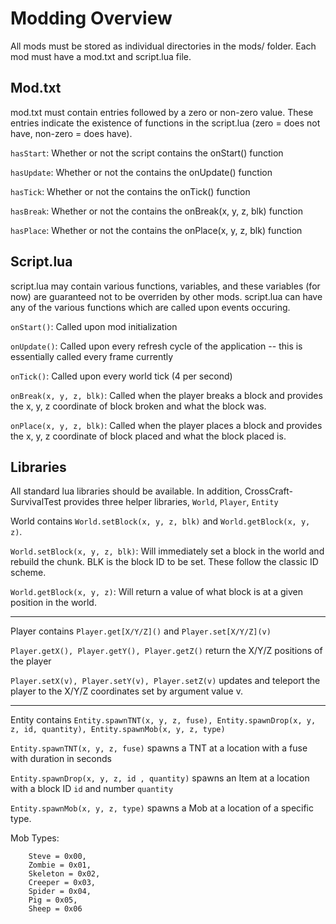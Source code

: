 # Modding Overview

All mods must be stored as individual directories in the mods/ folder.
Each mod must have a mod.txt and script.lua file.

## Mod.txt

mod.txt must contain entries followed by a zero or non-zero value.
These entries indicate the existence of functions in the script.lua (zero = does not have, non-zero = does have).


`hasStart`: Whether or not the script contains the onStart() function

`hasUpdate`: Whether or not the contains the onUpdate() function

`hasTick`: Whether or not the contains the onTick() function

`hasBreak`: Whether or not the contains the onBreak(x, y, z, blk) function

`hasPlace`: Whether or not the contains the onPlace(x, y, z, blk) function

## Script.lua

script.lua may contain various functions, variables, and these variables (for now) are guaranteed not to be overriden by other mods.
script.lua can have any of the various functions which are called upon events occuring.


`onStart()`: Called upon mod initialization

`onUpdate()`: Called upon every refresh cycle of the application -- this is essentially called every frame currently

`onTick()`: Called upon every world tick (4 per second)

`onBreak(x, y, z, blk)`: Called when the player breaks a block and provides the x, y, z coordinate of block broken and what the block was.

`onPlace(x, y, z, blk)`: Called when the player places a block and provides the x, y, z coordinate of block placed and what the block placed is.

## Libraries

All standard lua libraries should be available. In addition, CrossCraft-SurvivalTest provides three helper libraries, `World`, `Player`, `Entity`


World contains `World.setBlock(x, y, z, blk)` and `World.getBlock(x, y, z)`. 

`World.setBlock(x, y, z, blk)`: Will immediately set a block in the world and rebuild the chunk. BLK is the block ID to be set. These follow the classic ID scheme.

`World.getBlock(x, y, z)`: Will return a value of what block is at a given position in the world.

---

Player contains `Player.get[X/Y/Z]()` and `Player.set[X/Y/Z](v)`

`Player.getX(), Player.getY(), Player.getZ()` return the X/Y/Z positions of the player

`Player.setX(v), Player.setY(v), Player.setZ(v)` updates and teleport the player to the X/Y/Z coordinates set by argument value v.

---

Entity contains `Entity.spawnTNT(x, y, z, fuse), Entity.spawnDrop(x, y, z, id, quantity), Entity.spawnMob(x, y, z, type)`

`Entity.spawnTNT(x, y, z, fuse)` spawns a TNT at a location with a fuse with duration in seconds

`Entity.spawnDrop(x, y, z, id , quantity)` spawns an Item at a location with a block ID `id` and number `quantity`

`Entity.spawnMob(x, y, z, type)` spawns a Mob at a location of a specific type.

Mob Types:
```
    Steve = 0x00,
    Zombie = 0x01,
    Skeleton = 0x02,
    Creeper = 0x03,
    Spider = 0x04,
    Pig = 0x05,
    Sheep = 0x06
```